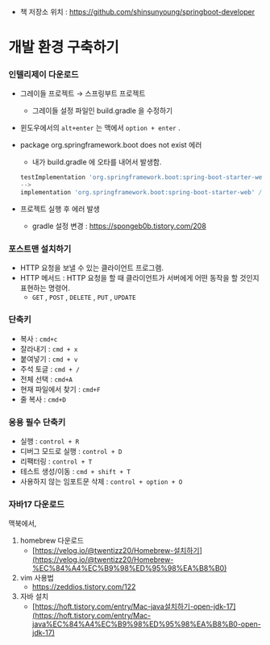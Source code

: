 - 책 저장소 위치 : https://github.com/shinsunyoung/springboot-developer

# 개발 환경 구축하기

### 인텔리제이 다운로드

- 그레이들 프로젝트 → 스프링부트 프로젝트
    - 그레이들 설정 파일인 build.gradle 을 수정하기
- 윈도우에서의 `alt+enter` 는 맥에서 `option + enter` .
- package org.springframework.boot does not exist 에러
    - 내가 build.gradle 에 오타를 내어서 발생함.

    ```jsx
    testImplementation 'org.springframework.boot:spring-boot-starter-web' // 웹 관련 기능 제공
    -->
    implementation 'org.springframework.boot:spring-boot-starter-web' // 웹 관련 기능 제공
    ```

- 프로젝트 실행 후 에러 발생
    - gradle 설정 변경 : https://spongeb0b.tistory.com/208

### 포스트맨 설치하기

- HTTP 요청을 보낼 수 있는 클라이언트 프로그램.
- HTTP 메서드 : HTTP 요청을 할 때 클라이언트가 서버에게 어떤 동작을 할 것인지 표현하는 명령어.
    - `GET` , `POST` , `DELETE` , `PUT` , `UPDATE`

### 단축키

- 복사 : `cmd+c`
- 잘라내기 :  `cmd + x`
- 붙여넣기 : `cmd + v`
- 주석 토글 : `cmd + /`
- 전체 선택 : `cmd+A`
- 현재 파일에서 찾기 : `cmd+F`
- 줄 복사 : `cmd+D`

### 응용 필수 단축키

- 실행 : `control + R`
- 디버그 모드로 실행 : `control + D`
- 리팩터링 : `control + T`
- 테스트 생성/이동 : `cmd + shift + T`
- 사용하지 않는 임포트문 삭제 : `control + option + O`

### 자바17 다운로드

맥북에서,

1. homebrew 다운로드
    - [https://velog.io/@twentizz20/Homebrew-설치하기](https://velog.io/@twentizz20/Homebrew-%EC%84%A4%EC%B9%98%ED%95%98%EA%B8%B0)
2. vim 사용법
    - https://zeddios.tistory.com/122
3. 자바 설치
    - [https://hoft.tistory.com/entry/Mac-java설치하기-open-jdk-17](https://hoft.tistory.com/entry/Mac-java%EC%84%A4%EC%B9%98%ED%95%98%EA%B8%B0-open-jdk-17)